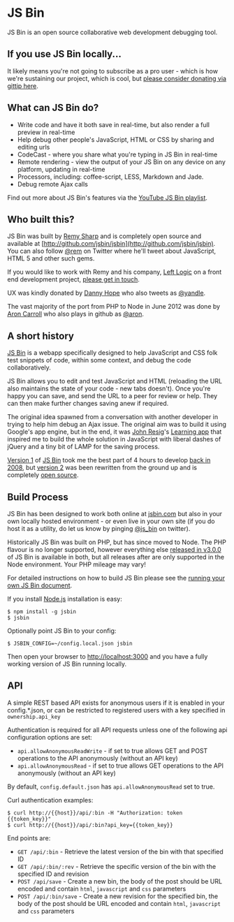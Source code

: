 # JS Bin

JS Bin is an open source collaborative web development debugging tool.

## If you use JS Bin locally...

It likely means you're not going to subscribe as a pro user - which is how we're sustaining our project, which is cool, but [please consider donating via gittip here](https://www.gittip.com/js_bin/).

## What can JS Bin do?

* Write code and have it both save in real-time, but also render a full preview in real-time
* Help debug other people's JavaScript, HTML or CSS by sharing and editing urls
* CodeCast - where you share what you're typing in JS Bin in real-time
* Remote rendering - view the output of your JS Bin on any device on any platform, updating in real-time
* Processors, including: coffee-script, LESS, Markdown and Jade.
* Debug remote Ajax calls

Find out more about JS Bin's features via the [YouTube JS Bin playlist](http://jsbin.com/videos).

## Who built this?

JS Bin was built by [Remy Sharp](http://remysharp.com) and is completely open source and available at [http://github.com/jsbin/jsbin](http://github.com/jsbin/jsbin). You can also follow [@rem](http://twitter.com/rem) on Twitter where he'll tweet about JavaScript, HTML 5 and other such gems.

If you would like to work with Remy and his company, [Left Logic](http://leftlogic.com) on a front end development project, [please get in touch](http://leftlogic.com/contact?message=Found%20through%20jsbin.com).

UX was kindly donated by [Danny Hope](http://yandleblog.com) who also tweets as [@yandle](http://twitter.com/yandle).

The vast majority of the port from PHP to Node in June 2012 was done by [Aron Carroll](http://aroncarroll.com/) who also plays in github as [@aron](http://github.com/aron).

## A short history

[JS Bin](http://jsbin.com) is a webapp specifically designed to help JavaScript and CSS folk test snippets of code, within some context, and debug the code collaboratively.

JS Bin allows you to edit and test JavaScript and HTML (reloading the URL also maintains the state of your code - new tabs doesn't). Once you're happy you can save, and send the URL to a peer for review or help. They can then make further changes saving anew if required.

The original idea spawned from a conversation with another developer in trying to help him debug an Ajax issue. The original aim was to build it using Google's app engine, but in the end, it was [John Resig](http://ejohn.org)'s [Learning app](http://ejohn.org/apps/learn) that inspired me to build the whole solution in JavaScript with liberal dashes of jQuery and a tiny bit of LAMP for the saving process.

[Version 1](http://1.jsbin.com) of [JS Bin](http://www.flickr.com/photos/remysharp/4284906136) took me the best part of 4 hours to develop [back in 2008](http://remysharp.com/2008/10/06/js-bin-for-collaborative-javascript-debugging/), but [version 2](http://2.jsbin.com) was been rewritten from the ground up and is completely [open source](http://github.com/remy/jsbin).

## Build Process

JS Bin has been designed to work both online at [jsbin.com](http://jsbin.com) but also in your own locally hosted environment - or even live in your own site (if you do host it as a utility, do let us know by pinging [@js_bin](http://twitter.com/js_bin) on twitter).

Historically JS Bin was built on PHP, but has since moved to Node. The PHP flavour is no longer supported, however everything else [released in v3.0.0](https://github.com/jsbin/jsbin/tags) of JS Bin is available in both, but all releases after are only supported in the Node environment. Your PHP mileage may vary!

For detailed instructions on how to build JS Bin please see the [running your own JS Bin document](/docs/running-your-own-jsbin.md).

If you install [Node.js](http://nodejs.org) installation is easy:

    $ npm install -g jsbin
    $ jsbin

Optionally point JS Bin to your config:

    $ JSBIN_CONFIG=~/config.local.json jsbin

Then open your browser to [http://localhost:3000](http://localhost:3000) and you have a fully working version of JS Bin running locally.

## API

A simple REST based API exists for anonymous users if it is enabled in your config.\*.json, or can be restricted to registered users with a key specified in `ownership.api_key`

Authentication is required for all API requests unless one of the following api configuration options are set:

- `api.allowAnonymousReadWrite` - if set to true allows GET and POST operations to the API anonymously (without an API key)
- `api.allowAnonymousRead` - if set to true allows GET operations to the API anonymously (without an API key)

By default, `config.default.json` has `api.allowAnonymousRead` set to true.

Curl authentication examples:

```
$ curl http://{{host}}/api/:bin -H "Authorization: token {{token_key}}"
$ curl http://{{host}}/api/:bin?api_key={{token_key}}
```

End points are:

- `GET /api/:bin` - Retrieve the latest version of the bin with that specified ID
- `GET /api/:bin/:rev` - Retrieve the specific version of the bin with the specified ID and revision
- `POST /api/save` - Create a new bin, the body of the post should be URL encoded and contain `html`, `javascript` and `css` parameters
- `POST /api/:bin/save` - Create a new revision for the specified bin, the body of the post should be URL encoded and contain `html`, `javascript` and `css` parameters
